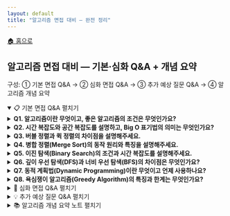 ```yaml
---
layout: default
title: "알고리즘 면접 대비 — 완전 정리"
---
```


<p class="breadcrumb"><a href="/cs_study/home.html">🏠 홈으로</a></p>

<section>
  <h2>알고리즘 면접 대비 — 기본·심화 Q&A + 개념 요약</h2>
  <p>구성: ① 기본 면접 Q&A → ② 심화 면접 Q&A → ③ 추가 예상 질문 Q&A → ④ 알고리즘 개념 요약</p>
</section>

<!-- ① 기본 면접 Q&A -->
<details open>
  <summary><span class="accordion-title">📋 기본 면접 Q&A</span> <span class="indicator">펼치기</span></summary>
  <div class="accordion-content">

  <details>
    <summary><b>Q1. 알고리즘이란 무엇이고, 좋은 알고리즘의 조건은 무엇인가요?</b></summary>
    <div class="accordion-content">
      <p>알고리즘은 문제를 해결하기 위한 명확하고 체계적인 절차나 방법을 의미합니다. 입력을 받아서 원하는 출력을 생성하는 일련의 단계들로 구성됩니다. 좋은 알고리즘의 조건으로는 정확성, 효율성, 명확성, 유한성, 그리고 일반성이 있습니다. 특히 시간 복잡도와 공간 복잡도가 낮을수록, 그리고 다양한 입력 크기에 대해 안정적으로 동작할수록 좋은 알고리즘이라고 할 수 있습니다.</p>
    </div>
  </details>

  <details>
    <summary><b>Q2. 시간 복잡도와 공간 복잡도를 설명하고, Big O 표기법의 의미는 무엇인가요?</b></summary>
    <div class="accordion-content">
      <p>시간 복잡도는 알고리즘이 실행되는 데 걸리는 시간을 입력 크기에 대한 함수로 나타낸 것이고, 공간 복잡도는 알고리즘이 사용하는 메모리 공간을 나타낸 것입니다. Big O 표기법은 알고리즘의 성능을 최악의 경우를 기준으로 상한선을 표현하는 방법입니다. 입력 크기가 커질 때의 성장률에 초점을 맞춰서, 상수나 낮은 차수의 항들을 무시하고 가장 큰 차수의 항만 고려합니다.</p>
    </div>
  </details>

  <details>
    <summary><b>Q3. 버블 정렬과 퀵 정렬의 차이점을 설명해주세요.</b></summary>
    <div class="accordion-content">
      <p>버블 정렬은 인접한 두 원소를 비교하여 큰 값을 뒤로 보내는 과정을 반복하는 알고리즘입니다. 구현이 간단하지만 시간 복잡도가 항상 O(n²)로 비효율적입니다. 퀵 정렬은 분할 정복 방식으로 피벗을 선택해서 작은 값들과 큰값들을 나누어 재귀적으로 정렬하는 알고리즘입니다. 평균적으로 O(n log n)의 우수한 성능을 보이지만, 최악의 경우 O(n²)가 될 수 있습니다. 실제로는 퀵 정렬이 캐시 효율성과 상수 인수 때문에 더 빠른 경우가 많습니다.</p>
    </div>
  </details>

  <details>
    <summary><b>Q4. 병합 정렬(Merge Sort)의 동작 원리와 특징을 설명해주세요.</b></summary>
    <div class="accordion-content">
      <p>병합 정렬은 분할 정복 기법을 사용하여 배열을 반으로 나누고, 각각을 재귀적으로 정렬한 후 병합하는 알고리즘입니다. 시간 복잡도가 항상 O(n log n)으로 안정적이며, 안정 정렬이라는 장점이 있습니다. 하지만 추가적인 메모리 공간이 O(n) 필요하다는 단점이 있습니다. 큰 데이터셋이나 안정성이 중요한 경우, 그리고 최악의 경우 성능이 보장되어야 하는 시스템에서 자주 사용됩니다.</p>
    </div>
  </details>

  <details>
    <summary><b>Q5. 이진 탐색(Binary Search)의 조건과 시간 복잡도를 설명해주세요.</b></summary>
    <div class="accordion-content">
      <p>이진 탐색은 정렬된 배열에서 특정 값을 찾는 알고리즘입니다. 배열의 중간 원소와 찾는 값을 비교하여 탐색 범위를 절반씩 줄여나갑니다. 반드시 정렬된 상태에서만 사용할 수 있다는 전제 조건이 있습니다. 시간 복잡도는 O(log n)으로 매우 효율적이며, 공간 복잡도는 반복문으로 구현하면 O(1), 재귀로 구현하면 O(log n)입니다. 대용량 데이터에서 검색 성능이 중요한 시스템에 널리 활용됩니다.</p>
    </div>
  </details>

  <details>
    <summary><b>Q6. 깊이 우선 탐색(DFS)과 너비 우선 탐색(BFS)의 차이점은 무엇인가요?</b></summary>
    <div class="accordion-content">
      <p>DFS는 그래프나 트리에서 한 경로를 끝까지 탐색한 후 다른 경로를 탐색하는 방식입니다. 스택이나 재귀를 사용하여 구현하며, 메모리 사용량이 적고 목표 노드가 깊은 곳에 있을 때 유리합니다. BFS는 현재 정점에서 인접한 모든 정점을 먼저 탐색하는 방식입니다. 큐를 사용하여 구현하며, 최단 경로를 찾거나 목표 노드가 얕은 곳에 있을 때 효율적입니다. 두 알고리즘 모두 시간 복잡도는 O(V + E)입니다.</p>
    </div>
  </details>

  <details>
    <summary><b>Q7. 동적 계획법(Dynamic Programming)이란 무엇이고 언제 사용하나요?</b></summary>
    <div class="accordion-content">
      <p>동적 계획법은 복잡한 문제를 작은 하위 문제들로 나누어 해결하고, 그 결과를 저장해두어 중복 계산을 피하는 알고리즘 기법입니다. 최적 부분 구조와 중복되는 하위 문제라는 두 조건을 만족할 때 사용할 수 있습니다. 피보나치 수열, 최장 공통 부분 수열, 배낭 문제 등에 적용됩니다. 메모이제이션(하향식)이나 태뷸레이션(상향식) 방식으로 구현하며, 시간 복잡도를 지수에서 다항식으로 크게 개선할 수 있습니다.</p>
    </div>
  </details>

  <details>
    <summary><b>Q8. 욕심쟁이 알고리즘(Greedy Algorithm)의 특징과 한계는 무엇인가요?</b></summary>
    <div class="accordion-content">
      <p>욕심쟁이 알고리즘은 각 단계에서 가장 좋아 보이는 선택을 하는 방식으로 문제를 해결합니다. 구현이 간단하고 실행 시간이 빠르다는 장점이 있지만, 항상 최적해를 보장하지는 않습니다. 활동 선택 문제, 최소 신장 트리(크러스칼, 프림), 다익스트라 알고리즘 등에서 최적해를 구할 수 있습니다. 욕심쟁이 선택 속성과 최적 부분 구조를 만족하는 문제에서만 올바른 해를 구할 수 있으므로, 적용 전에 이를 증명하는 것이 중요합니다.</p>
    </div>
  </details>

  </div>
</details>

<!-- ② 심화 면접 Q&A -->
<details>
  <summary><span class="accordion-title">🚀 심화 면접 Q&A</span> <span class="indicator">펼치기</span></summary>
  <div class="accordion-content">

  <details>
    <summary><b>Q9. 다익스트라 알고리즘과 벨만-포드 알고리즘의 차이점을 설명해주세요.</b></summary>
    <div class="accordion-content">
      <p>다익스트라 알고리즘은 음이 아닌 가중치를 가진 그래프에서 단일 출발점 최단 경로를 구하는 욕심쟁이 알고리즘입니다. 우선순위 큐를 사용하여 O((V+E) log V)의 시간 복잡도를 가집니다. 벨만-포드 알고리즘은 음의 가중치도 처리할 수 있으며, 음의 사이클까지 탐지할 수 있습니다. 하지만 시간 복잡도가 O(VE)로 더 느립니다. GPS 내비게이션처럼 실시간성이 중요한 곳에서는 다익스트라를, 금융 시스템처럼 음의 값이 존재할 수 있는 경우에는 벨만-포드를 사용합니다.</p>
    </div>
  </details>

  <details>
    <summary><b>Q10. 플로이드-워셜 알고리즘은 언제 사용하며, 어떤 특징이 있나요?</b></summary>
    <div class="accordion-content">
      <p>플로이드-워셜 알고리즘은 모든 정점 쌍 간의 최단 경로를 구하는 동적 계획법 기반 알고리즘입니다. 시간 복잡도는 O(V³)이지만 구현이 간단하고, 음의 가중치도 처리할 수 있으며 음의 사이클도 탐지할 수 있습니다. 그래프의 크기가 작고(보통 V ≤ 400) 모든 쌍의 최단 경로가 필요한 경우에 적합합니다. 네트워크 라우팅, 게임에서의 경로 찾기, 관계 분석 등에 활용됩니다.</p>
    </div>
  </details>

  <details>
    <summary><b>Q11. 최소 신장 트리를 구하는 크러스칼과 프림 알고리즘을 비교해주세요.</b></summary>
    <div class="accordion-content">
      <p>크러스칼 알고리즘은 간선을 가중치 순으로 정렬한 후, 사이클을 만들지 않는 간선들을 선택하는 방식입니다. Union-Find 자료구조를 사용하며, 시간 복잡도는 O(E log E)입니다. 희소 그래프에서 유리합니다. 프림 알고리즘은 임의의 정점에서 시작하여 연결된 간선 중 최소 가중치를 가진 것을 선택해 나가는 방식입니다. 우선순위 큐를ㅡ사용하면 O(E log V)의 시간 복잡도를 가지며, 조밀한 그래프에서 더 효율적입니다.</p>
    </div>
  </details>

  <details>
    <summary><b>Q12. 백트래킹과 분할 정복의 차이점은 무엇인가요?</b></summary>
    <div class="accordion-content">
      <p>백트래킹은 해를 찾는 도중 막다른 길에 도달하면 이전 상태로 되돌아가서 다른 경로를 시도하는 기법입니다. N-Queen, 스도쿠, 조합 탐색 등에 사용되며, 가지치기를 통해 불필요한 탐색을 줄입니다. 분할 정복은 문제를 작은 하위 문제들로 나누어 해결한 후 결합하는 방식입니다. 병합 정렬, 퀵 정렬, 이진 탐색 등에 사용되며, 보통 재귀적으로 구현됩니다. 백트래킹은 해 공간을 체계적으로 탐색하는 완전 탐색 기법이고, 분할 정복은 효율적인 문제 해결 패러다임입니다.</p>
    </div>
  </details>

  <details>
    <summary><b>Q13. KMP 문자열 매칭 알고리즘의 핵심 아이디어를 설명해주세요.</b></summary>
    <div class="accordion-content">
      <p>KMP 알고리즘은 패턴과 텍스트가 불일치할 때, 이전에 일치했던 정보를 활용해서 패턴을 효율적으로 이동시키는 알고리즘입니다. 핵심은 부분 매치 테이블(실패 함수)을 미리 계산하는 것입니다. 이 테이블은 패턴의 각 위치 에서 접두사와 접미사가 일치하는 최대 길이를 저장합니다. 불일치 발생 시 패턴을 처음부터 비교하지 않고 적절한 위치로 이동시켜 O(n + m)의 시간 복잡도를 달성합니다. 텍스트 에디터나 검색 엔진에서 활용됩니다.</p>
    </div>
  </details>

  <details>
    <summary><b>Q14. 위상 정렬(Topological Sort)이란 무엇이고 어떻게 구현하나요?</b></summary>
    <div class="accordion-content">
      <p>위상 정렬은 방향 비사이클 그래프(DAG)에서 모든 간선 (u, v)에 대해 u가 v보다 먼저 오도록 정점들을 선형으로 나열하는 것입니다. 작업 스케줄링, 컴파일 순서 결정, 전공 이수 순서 등에 활용됩니다. 구현 방법으로는 DFS를 사용한 방법과 진입 차수를 이용한 칸(Kahn) 알고리즘이 있습니다. 칸 알고리즘은 진입 차수가 0인 정점부터 큐에 넣고 처리하면서, 연결된 정점들의 진입 차수를 감소시키는 방식입니다. 시간 복잡도는 O(V + E)입니다.</p>
    </div>
  </details>

  <details>
    <summary><b>Q15. 강연결 성분(Strongly Connected Component)을 찾는 방법을 설명해주세요.</b></summary>
    <div class="accordion-content">
      <p>강연결 성분은 방향 그래프에서 서로 도달 가능한 정점들의 최대 집합입니다. 대표적인 알고리즘으로는 코사라주(Kosaraju) 알고리즘과 타잔(Tarjan) 알고리즘이 있습니다. 코사라주 알고리즘은 원래 그래프에서 DFS로 종료 시간을 기록하고, 전치 그래프에서 종료 시간 역순으로 DFS를 수행합니다. 타잔 알고리즘은 한 번의 DFS로 low-link 값을 계산하여 강연결 성분을 찾습니다. 둘 다 O(V + E)의 시간 복잡도를 가지며, 웹 페이지 클러스터링이나 소셜 네트워크 분석에 활용됩니다.</p>
    </div>
  </details>

  </div>
</details>

<!-- ③ 추가 예상 질문 Q&A -->
<details>
  <summary><span class="accordion-title">💡 추가 예상 질문 Q&A</span> <span class="indicator">펼치기</span></summary>
  <div class="accordion-content">

  <details>
    <summary><b>Q16. 네트워크 플로우(Network Flow) 문제와 최대 플로우를 구하는 방법은?</b></summary>
    <div class="accordion-content">
      <p>네트워크 플로우는 source에서 sink로 가는 유량의 최대값을 구하는 문제입니다. 각 간선에는 용량 제한이 있고, 플로우 보존 법칙을 만족해야 합니다. 포드-풀커슨 알고리즘은 증가 경로를 반복적으로 찾아서 플로우를 증가시키는 방법으로, 에드몬드-카프 알고리즘은 BFS로 최단 증가 경로를 찾아 O(VE²)의 시간 복잡도를 달성합니다. 디닉 알고리즘은 레벨 그래프를 구성해서 더 효율적으로 해결합니다. 이분 매칭, 최소 컷, 프로젝트 선택 문제 등으로 응용할 수 있습니다.</p>
    </div>
  </details>

  <details>
    <summary><b>Q17. 유니온 파인드(Union-Find)에서 경로 압축과 랭크 결합의 효과는?</b></summary>
    <div class="accordion-content">
      <p>Union-Find는 서로소 집합을 관리하는 자료구조로, 최적화 없이는 연산 시간이 트리의 높이에 비례합니다. 경로 압축은 Find 연산 중에 방문한 모든 노드를 루트에 직접 연결하여 트리의 높이를 줄입니다. 랭크에 의한 결합은 항상 높이가 낮은 트리를 높은 트리에 붙여서 전체 높이 증가를 최소화합니다. 이 두 최적화를 함께 사용하면 m번의 연산에 대해 O(m α(n))의 시간 복잡도를 달성하며, 여기서 α는 아커만 함수의 역함수로 실질적으로 상수입니다.</p>
    </div>
  </details>

  <details>
    <summary><b>Q18. A* 알고리즘이 다익스트라보다 빠른 이유는 무엇인가요?</b></summary>
    <div class="accordion-content">
      <p>A* 알고리즘은 다익스트라 알고리즘에 휴리스틱 함수를 추가한 최적 우선 탐색 알고리즘입니다. 각 정점에서 목적지까지의 예상 비용(휴리스틱)을 계산하여, 더 유망한 경로를 우선적으로 탐색합니다. 휴리스틱이 허용 가능(실제 비용을 과대 추정하지 않음)하고 일관성이 있다면 최적해를 보장하면서도 탐색 공간을 크게 줄일 수 있습니다. 게임 AI의 길찾기, 로봇 경로 계획, GPS 내비게이션 등에서 활용되며, 적절한 휴리스틱을 사용하면 다익스트라보다 훨씬 적은 노드를 방문하여 해를 찾을 수 있습니다.</p>
    </div>
  </details>

  <details>
    <summary><b>Q19. 분할 정복에서 마스터 정리(Master Theorem)를 설명해주세요.</b></summary>
    <div class="accordion-content">
      <p>마스터 정리는 분할 정복 알고리즘의 시간 복잡도를 쉽게 계산할 수 있게 해주는 공식입니다. T(n) = aT(n/b) + f(n) 형태의 점화식에서 a는 부문제의 개수, b는 분할 비율, f(n)은 분할과 결합에 드는 비용입니다. f(n)과 n^(log_b a)의 크기 관계에 따라 세 가지 경우로 나누어 시간 복잡도를 결정합니다. 예를 들어, 병합 정렬은 T(n) = 2T(n/2) + O(n)으로 두 번째 경우에 해당하여 O(n log n)이 됩니다. 이를 통해 복잡한 분할 정복 알고리즘의 성능을 빠르게 분석할 수 있습니다.</p>
    </div>
  </details>

  <details>
    <summary><b>Q20. 해시 기반 알고리즘들(블룸 필터, 해시 조인 등)의 활용 사례는?</b></summary>
    <div class="accordion-content">
      <p>해시 기반 알고리즘들은 평균적으로 상수 시간 접근이 가능한 해시 테이블의 특성을 활용합니다. 블룸 필터는 확률적 자료구조로 거짓 양성은 있지만 거짓 음성은 없어서, 대용량 데이터에서 "확실히 없음"을 빠르게 판단할 수 있습니다. 해시 조인은 데이터베이스에서 두 테이블을 조인할 때 작은 테이블을 해시 테이블로 만들어 효율적으로 매칭하는 방법입니다. 카운팅 정렬도 해시의 아이디어를 사용하여 O(n + k) 시간에 정렬을 수행합니다. 이러한 기법들은 메모리가 충분하고 키의 분포가 균등할 때 매우 효율적입니다.</p>
    </div>
  </details>

  <details>
    <summary><b>Q21. 온라인 알고리즘과 오프라인 알고리즘의 차이점은 무엇인가요?</b></summary>
    <div class="accordion-content">
      <p>온라인 알고리즘은 입력이 순차적으로 주어질 때 미래의 입력을 알지 못한 상태에서 즉시 결정을 내려야 하는 알고리즘입니다. 경쟁 비율(competitive ratio)로 성능을 측정하며, 최적 오프라인 알고리즘 대비 얼마나 나쁜지를 나타냅니다. 캐시 교체, 온라인 빈 패킹, 스케줄링 등이 대표적인 예입니다. 오프라인 알고리즘은 모든 입력을 미리 알고 있어서 전체 최적해를 구할 수 있습니다. 실시간 시스템이나 스트리밍 데이터 처리에서는 온라인 알고리즘이 필수적이며, 근사 알고리즘과 결합되어 실용적인 해를 제공합니다.</p>
    </div>
  </details>

  <details>
    <summary><b>Q22. 병렬 알고리즘의 성능 척도와 설계 원칙은 무엇인가요?</b></summary>
    <div class="accordion-content">
      <p>병렬 알고리즘의 성능은 작업량(work), 깊이(depth), 병렬성(parallelism)으로 측정됩니다. 작업량은 순차 실행 시간이고, 깊이는 가장 긴 의존성 경로의 길이입니다. 가속비는 순차 시간을 병렬 시간으로 나눈 값이며, 효율성은 가속비를 프로세서 수로 나눈 것입니다. 좋은 병렬 알고리즘 설계를 위해서는 작업을 독립적인 부분으로 나누고, 통신 오버헤드를 최소화하며, 로드 밸런싱을 고려해야 합니다. 분할 정복, 파이프라인, 데이터 병렬성 등의 패턴을 활용할 수 있습니다.</p>
    </div>
  </details>

  <details>
    <summary><b>Q23. 근사 알고리즘은 언제 필요하고 어떻게 평가하나요?</b></summary>
    <div class="accordion-content">
      <p>근사 알고리즘은 NP-hard 문제처럼 최적해를 구하기 어려운 경우에 합리적인 시간 내에 근사해를 구하는 알고리즘입니다. 근사 비율(approximation ratio)로 성능을 평가하며, 이는 근사해와 최적해의 비율입니다. 예를 들어, 정점 커버 문제의 2-근사 알고리즘은 최적해의 2배 이하의 해를 보장합니다. PTAS(Polynomial-Time Approximation Scheme)는 임의의 ε > 0에 대해 (1+ε)-근사 알고리즘을 제공합니다. TSP, 배낭 문제, 집합 커버 등에서 활용되며, 실용적인 문제 해결에 매우 중요한 역할을 합니다.</p>
    </div>
  </details>

  <details>
    <summary><b>Q24. 스트리밍 알고리즘의 특징과 대표적인 기법들은?</b></summary>
    <div class="accordion-content">
      <p>스트리밍 알고리즘은 메모리 제약이 있는 환경에서 대용량 데이터를 한 번만 순회하면서 처리하는 알고리즘입니다. 데이터 전체를 저장할 수 없으므로 스케치나 샘플링 기법을 사용합니다. Count-Min Sketch는 빈도수 추정에, HyperLogLog는 카디널리티 추정에 사용됩니다. 저장소 샘플링은 일정 크기의 무작위 샘플을 유지하고, 슬라이딩 윈도우는 최근 일정 기간의 데이터만 처리합니다. 빅데이터 처리, 네트워크 모니터링, 실시간 분석에서 핵심적인 역할을 합니다.</p>
    </div>
  </details>

  <details>
    <summary><b>Q25. 양자 알고리즘과 고전 알고리즘의 근본적인 차이점은?</b></summary>
    <div class="accordion-content">
      <p>양자 알고리즘은 중첩(superposition)과 얽힘(entanglement) 같은 양자역학적 현상을 활용하여 계산을 수행합니다. 고전 비트와 달리 큐비트는 0과 1의 중첩 상태를 가질 수 있어 병렬 계산이 가능합니다. 쇼어 알고리즘은 소인수분해를 다항 시간에 해결하고, 그로버 알고리즘은 정렬되지 않은 데이터베이스 검색을 제곱근 시간에 수행합니다. 하지만 양자 측정 시 확률적 결과를 얻고, 양자 상태는 매우 불안정하다는 한계가 있습니다. 암호학, 최적화, 시뮬레이션 분야에서 혁신적인 성능 향상을 기대할 수 있습니다.</p>
    </div>
  </details>

  </div>
</details>

<!-- ④ 알고리즘 개념 요약 노트 -->
<details>
  <summary><span class="accordion-title">📚 알고리즘 개념 요약 노트</span> <span class="indicator">펼치기</span></summary>
  <div class="accordion-content">

  <h3>🔄 정렬 알고리즘</h3>
  <p><b>버블 정렬 (Bubble Sort)</b></p>
  <p>인접 원소 비교 및 교환</p>
  <p>시간: O(n²), 공간: O(1)</p>
  <p>안정 정렬, 구현 간단</p>
  <p><b>선택 정렬 (Selection Sort)</b></p>
  <p>최솟값을 찾아서 앞으로 이동</p>
  <p>시간: O(n²), 공간: O(1)</p>
  <p>불안정 정렬, 교환 횟수 적음</p>
  <p><b>삽입 정렬 (Insertion Sort)</b></p>
  <p>정렬된 부분에 하나씩 삽입</p>
  <p>시간: O(n²), 공간: O(1)</p>
  <p>안정 정렬, 부분적으로 정렬된 경우 빠름</p>
  <p><b>퀵 정렬 (Quick Sort)</b></p>
  <p>피벗 기준 분할 후 재귀 정렬</p>
  <p>평균: O(n log n), 최악: O(n²)</p>
  <p>제자리 정렬, 캐시 효율성 좋음</p>
  <p><b>병합 정렬 (Merge Sort)</b></p>
  <p>분할 정복, 병합 과정에서 정렬</p>
  <p>시간: O(n log n), 공간: O(n)</p>
  <p>안정 정렬, 성능 일정</p>
  <p><b>힙 정렬 (Heap Sort)</b></p>
  <p>최대 힙 구성 후 루트를 제거</p>
  <p>시간: O(n log n), 공간: O(1)</p>
  <p>불안정 정렬, 제자리 정렬</p>

  <h3>🔍 탐색 알고리즘</h3>
  <p><b>선형 탐색 (Linear Search)</b></p>
  <p>순차적으로 하나씩 확인</p>
  <p>시간: O(n), 정렬 불필요</p>
  <p>간단한 구조, 작은 데이터에 적합</p>
  <p><b>이진 탐색 (Binary Search)</b></p>
  <p>중간값과 비교하여 절반씩 제거</p>
  <p>시간: O(log n), 정렬된 배열 필요</p>
  <p>대용량 데이터에서 효율적</p>

  <h3>🌐 그래프 알고리즘</h3>
  <p><b>깊이 우선 탐색 (DFS)</b></p>
  <p>스택/재귀, 한 경로를 끝까지</p>
  <p>시간: O(V + E), 공간: O(V)</p>
  <p>경로 존재성, 위상 정렬, 강연결 성분</p>
  <p><b>너비 우선 탐색 (BFS)</b></p>
  <p>큐 사용, 레벨별 탐색</p>
  <p>시간: O(V + E), 공간: O(V)</p>
  <p>최단 경로, 연결 성분</p>
  <p><b>다익스트라 (Dijkstra)</b></p>
  <p>음이 아닌 가중치 최단 경로</p>
  <p>시간: O((V + E) log V)</p>
  <p>GPS, 네트워크 라우팅</p>
  <p><b>벨만-포드 (Bellman-Ford)</b></p>
  <p>음의 가중치 허용, 음의 사이클 탐지</p>
  <p>시간: O(VE)</p>
  <p>금융 시스템, 거리 벡터 라우팅</p>
  <p><b>플로이드-워셜 (Floyd-Warshall)</b></p>
  <p>모든 쌍 최단 경로</p>
  <p>시간: O(V³)</p>
  <p>작은 그래프, 경유 최적화</p>
  <p><b>크러스칼 (Kruskal)</b></p>
  <p>간선 정렬 후 MST 구성</p>
  <p>시간: O(E log E)</p>
  <p>희소 그래프에 유리</p>
  <p><b>프림 (Prim)</b></p>
  <p>정점 중심 MST 구성</p>
  <p>시간: O(E log V)</p>
  <p>조밀한 그래프에 유리</p>

  <h3>📊 동적 계획법 패턴</h3>
  <p><b>선형 DP</b></p>
  <p>1차원 배열 사용</p>
  <p>피보나치, 계단 오르기</p>
  <p>점화식: dp[i] = f(dp[i-1], dp[i-2], ...)</p>
  <p><b>2차원 DP</b></p>
  <p>격자, 매트릭스 문제</p>
  <p>최장 공통 부분 수열, 편집 거리</p>
  <p>점화식: dp[i][j] = f(dp[i-1][j], dp[i][j-1], ...)</p>
  <p><b>배낭 DP</b></p>
  <p>제한된 용량 내에서 최적화</p>
  <p>0-1 배낭, 무한 배낭</p>
  <p>점화식: dp[i][w] = max(dp[i-1][w], dp[i-1][w-weight[i]] + value[i])</p>
  <p><b>구간 DP</b></p>
  <p>구간을 나누어 최적화</p>
  <p>매트릭스 체인 곱셈, 회문 분할</p>
  <p>점화식: dp[i][j] = min/max(dp[i][k] + dp[k+1][j] + cost)</p>

  <h3>🎯 알고리즘 설계 기법</h3>
  <p><b>분할 정복 (Divide & Conquer)</b></p>
  <p>문제를 작게 나누어 해결 후 결합</p>
  <p>병합 정렬, 퀵 정렬, 이진 탐색</p>
  <p>시간 복잡도: 마스터 정리 활용</p>
  <p><b>욕심쟁이 (Greedy)</b></p>
  <p>매 순간 최선의 선택</p>
  <p>활동 선택, 허프만 코딩</p>
  <p>최적 부분 구조 + 욕심쟁이 선택 속성</p>
  <p><b>백트래킹 (Backtracking)</b></p>
  <p>해를 찾아가다 막히면 되돌아가기</p>
  <p>N-Queen, 스도쿠, 부분집합</p>
  <p>가지치기로 탐색 공간 축소</p>

  <h3>⚡ 시간 복잡도 비교</h3>
  <p>알고리즘 분류 최선 평균 최악 공간</p>
  <p>버블 정렬 O(n) O(n²) O(n²) O(1)</p>
  <p>퀵 정렬 O(n log n) O(n log n) O(n²) O(log n)</p>
  <p>병합 정렬 O(n log n) O(n log n) O(n log n) O(n)</p>
  <p>힙 정렬 O(n log n) O(n log n) O(n log n) O(1)</p>
  <p>이진 탐색 O(1) O(log n) O(log n) O(1)</p>
  <p>DFS/BFS O(V + E) O(V + E) O(V + E) O(V)</p>
  <p>다익스트라 O(E log V) O(E log V) O(E log V) O(V)</p>

  <h3>🎯 문제 유형별 알고리즘 선택</h3>
  <p><b>정렬이 필요한 경우:</b></p>
  <p>작은 데이터: 삽입 정렬</p>
  <p>일반적인 경우: 퀵 정렬 또는 병합 정렬</p>
  <p>안정성 필요: 병합 정렬</p>
  <p>메모리 제약: 힙 정렬</p>
  <p><b>최단 경로:</b></p>
  <p>단일 출발점, 음이 아닌 가중치: 다익스트라</p>
  <p>단일 출발점, 음의 가중치 가능: 벨만-포드</p>
  <p>모든 쌍, 작은 그래프: 플로이드-워셜</p>
  <p><b>최적화 문제:</b></p>
  <p>탐욕적 선택 가능: 욕심쟁이</p>
  <p>중복 부분 문제: 동적 계획법</p>
  <p>모든 경우 확인 필요: 백트래킹</p>
  <p><b>트리/그래프 탐색:</b></p>
  <p>경로 존재성: DFS</p>
  <p>최단 거리: BFS</p>
  <p>위상 정렬: DFS 또는 진입차수</p>

  <h3>💭 면접 성공 팁</h3>
  <p>1. 시간/공간 복잡도 정확히 분석</p>
  <p>2. 알고리즘 선택 이유 설명</p>
  <p>3. 최적화 방법이나 개선점 제시</p>
  <p>4. 실제 사용 사례나 응용 분야 언급</p>
  <p>5. 트레이드오프(시간 vs 공간) 언급</p>
  <p>6. 의사 코드나 핵심 아이디어 설명</p>
  <p>7. 특수한 경우나 엣지 케이스 고려</p>
  <p>8. 다른 알고리즘과의 비교 분석</p>

  </div>
</details>
